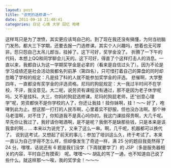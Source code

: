```yaml
---
layout: post 
title: "该死的选修课～"
date: 2011-09-18 21:40:41
categories: 日记 心情 大学 回忆 咆哮
---
```


这样骂只是为了泄愤，其实更应该骂自己的。到了现在我还没有搞懂，为何当初脑门发热，都大三下学期，还要去报一门选修课。其实个人兴趣吗，想着也无可厚非。怨只怨自己太吊儿郎当，挂掉了。这下可好，奖学金没了。 折腾了一下午的代码，本想上QQ和同学聊会儿天的。这下可好，得直了个这样打击人的消息。一直以来，我都自认为这一学期奖学金是必拿的（看来是自信过头了）。因为不论是学习成绩还是社会活动我都名列前茅（第四名），只可惜打着自己的算盘的同时却忽略了学校的规定：凡是挂了科的人就不能参加奖学金的评选。 悲催啊，大学整四年，一直都没有奖学金的评选资格。尼玛的狗屁规定：大一我过半时间不在学校，不评，我没意见。大二呢，说劳资有课程没有通过，那不是因为老子休学呢吗，又不是挂科。大三，你妈的狗屁选修课。尼玛的狗屁老师，还“创意心理学”呢，劳资都快不是你学校的人了，你还让我挂！挂你妹啊，挂！～～ 好了，咆哮到此为止。想这那一打打的人民币啊，心里着实不舒服，但也没办法啊。那个神马老湿啊，对不住了，你知道我不是真心吗你的。我这门课挂得贵啊，大几千呢。早先你让我过了，我好请你喝酒啊，是不是呢？我倒不是缺那些钱，只是本来是该我拿的啊... ... 本来以为说完了，又来了这么一串。啊，几千呢，机器都可以换代了。 说到这考试，又想起了前天的事儿：参加了培训这么久，终于考试了。本来一直认为自己学得不怎么样，但却像发生了奇迹一样，满 25 分的题目我竟然得了 24 分。嘿嘿，话说还有 6 题是我们没学（下周就要学了）的 JSP（多是服务器相关的内容，平时自己有摸索） 呢。嘿嘿～～ 胡乱的骂了一通，也不知道自己说了些什么。就这样那～～唉，我的奖学金！～～～